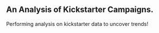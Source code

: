 ## An Analysis of Kickstarter Campaigns.
Performing analysis on kickstarter data to uncover trends!
